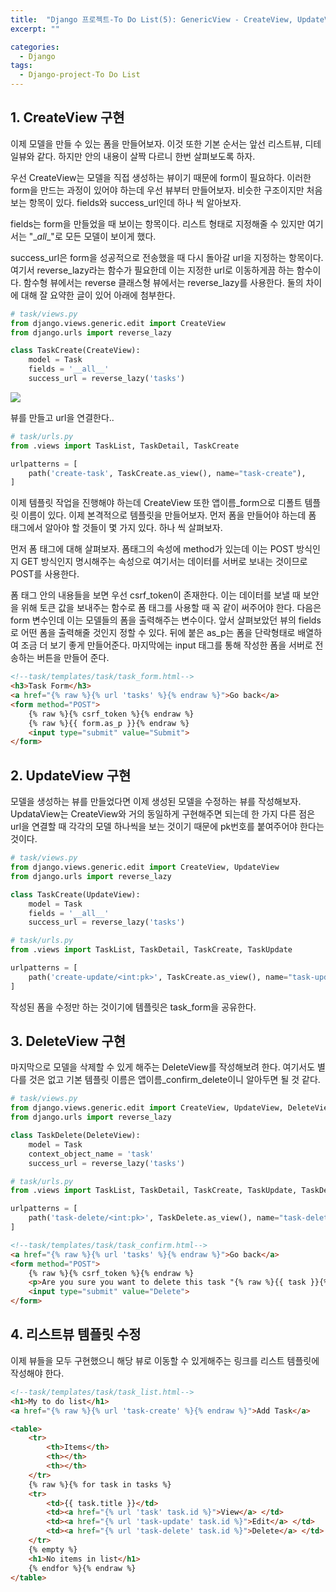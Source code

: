 ```yaml
---
title:  "Django 프로젝트-To Do List(5): GenericView - CreateView, UpdateView, DeleteView"
excerpt: ""

categories:
  - Django
tags:
  - Django-project-To Do List
---
```


## 1. CreateView 구현

이제 모델을 만들 수 있는 폼을 만들어보자. 이것 또한 기본 순서는 앞선 리스트뷰, 디테일뷰와 같다. 하지만 안의 내용이 살짝 다르니 한번 살펴보도록 하자.

우선 CreateView는 모델을 직접 생성하는 뷰이기 때문에 form이 필요하다. 이러한 form을 만드는 과정이 있어야 하는데 우선 뷰부터 만들어보자. 비슷한 구조이지만 처음 보는 항목이 있다. fields와 success_url인데 하나 씩 알아보자.

fields는 form을 만들었을 때 보이는 항목이다. 리스트 형태로 지정해줄 수 있지만 여기서는 "\__all__"로 모든 모델이 보이게 했다.

success_url은 form을 성공적으로 전송했을 때 다시 돌아갈 url을 지정하는 항목이다. 여기서 reverse_lazy라는 함수가 필요한데 이는 지정한 url로 이동하게끔 하는 함수이다. 함수형 뷰에서는 reverse 클래스형 뷰에서는 reverse_lazy를 사용한다. 둘의 차이에 대해 잘 요약한 글이 있어 아래에 첨부한다.

```python
# task/views.py
from django.views.generic.edit import CreateView
from django.urls import reverse_lazy

class TaskCreate(CreateView):
    model = Task
    fields = '__all__'
    success_url = reverse_lazy('tasks')
```
<img src="https://drive.google.com/uc?export=view&id=1QssqwIc-6YK3kO_6NWhHaJhfQdZZ-AN_">

뷰를 만들고 url을 연결한다..

```python
# task/urls.py
from .views import TaskList, TaskDetail, TaskCreate

urlpatterns = [
    path('create-task', TaskCreate.as_view(), name="task-create"),
]
```

이제 템플릿 작업을 진행해야 하는데 CreateView 또한 앱이름_form으로 디폴트 템플릿 이름이 있다. 이제 본격적으로 템플릿을 만들어보자. 먼저 폼을 만들어야 하는데 폼 태그에서 알아야 할 것들이 몇 가지 있다. 하나 씩 살펴보자.

먼저 폼 태그에 대해 살펴보자. 폼태그의 속성에 method가 있는데 이는 POST 방식인지 GET 방식인지 명시해주는 속성으로 여기서는 데이터를 서버로 보내는 것이므로 POST를 사용한다.

폼 태그 안의 내용들을 보면 우선 csrf_token이 존재한다. 이는 데이터를 보낼 때 보안을 위해 토큰 값을 보내주는 함수로 폼 태그를 사용할 때 꼭 같이 써주어야 한다. 다음은 form 변수인데 이는 모델들의 폼을 출력해주는 변수이다. 앞서 살펴보았던 뷰의 fields로 어떤 폼을 출력해줄 것인지 정할 수 있다. 뒤에 붙은 as_p는 폼을 단락형태로 배열하여 조금 더 보기 좋게 만들어준다. 마지막에는 input 태그를 통해 작성한 폼을 서버로 전송하는 버튼을 만들어 준다.

```html
<!--task/templates/task/task_form.html-->
<h3>Task Form</h3>
<a href="{% raw %}{% url 'tasks' %}{% endraw %}">Go back</a>
<form method="POST">
    {% raw %}{% csrf_token %}{% endraw %}
    {% raw %}{{ form.as_p }}{% endraw %}
    <input type="submit" value="Submit">
</form>
```

## 2. UpdateView 구현

모델을 생성하는 뷰를 만들었다면 이제 생성된 모델을 수정하는 뷰를 작성해보자. UpdataView는 CreateView와 거의 동일하게 구현해주면 되는데 한 가지 다른 점은 url을 연결할 때 각각의 모델 하나씩을 보는 것이기 때문에 pk번호를 붙여주어야 한다는 것이다.

```python
# task/views.py
from django.views.generic.edit import CreateView, UpdateView
from django.urls import reverse_lazy

class TaskCreate(UpdateView):
    model = Task
    fields = '__all__'
    success_url = reverse_lazy('tasks')
```
```python
# task/urls.py
from .views import TaskList, TaskDetail, TaskCreate, TaskUpdate

urlpatterns = [
    path('create-update/<int:pk>', TaskCreate.as_view(), name="task-update"),
]
```

작성된 폼을 수정만 하는 것이기에 템플릿은 task_form을 공유한다.

## 3. DeleteView 구현

마지막으로 모델을 삭제할 수 있게 해주는 DeleteView를 작성해보려 한다. 여기서도 별 다를 것은 없고 기본 템플릿 이름은 앱이름_confirm_delete이니 알아두면 될 것 같다.

```python
# task/views.py
from django.views.generic.edit import CreateView, UpdateView, DeleteView
from django.urls import reverse_lazy

class TaskDelete(DeleteView):
    model = Task
    context_object_name = 'task'
    success_url = reverse_lazy('tasks')
```
```python
# task/urls.py
from .views import TaskList, TaskDetail, TaskCreate, TaskUpdate, TaskDelete

urlpatterns = [
    path('task-delete/<int:pk>', TaskDelete.as_view(), name="task-delete"),
]
```
```html
<!--task/templates/task/task_confirm.html-->
<a href="{% raw %}{% url 'tasks' %}{% endraw %}">Go back</a>
<form method="POST">
    {% raw %}{% csrf_token %}{% endraw %}
    <p>Are you sure you want to delete this task "{% raw %}{{ task }}{% endraw %}"</p>
    <input type="submit" value="Delete">
</form>
```

## 4. 리스트뷰 템플릿 수정

이제 뷰들을 모두 구현했으니 해당 뷰로 이동할 수 있게해주는 링크를 리스트 템플릿에 작성해야 한다.

```html
<!--task/templates/task/task_list.html-->
<h1>My to do list</h1>
<a href="{% raw %}{% url 'task-create' %}{% endraw %}">Add Task</a>

<table>
    <tr>
        <th>Items</th>
        <th></th>
        <th></th>
    </tr>
    {% raw %}{% for task in tasks %}
    <tr>
        <td>{{ task.title }}</td>
        <td><a href="{% url 'task' task.id %}">View</a> </td>
        <td><a href="{% url 'task-update' task.id %}">Edit</a> </td>
        <td><a href="{% url 'task-delete' task.id %}">Delete</a> </td>
    </tr>
    {% empty %}
    <h1>No items in list</h1>
    {% endfor %}{% endraw %}
</table>
```